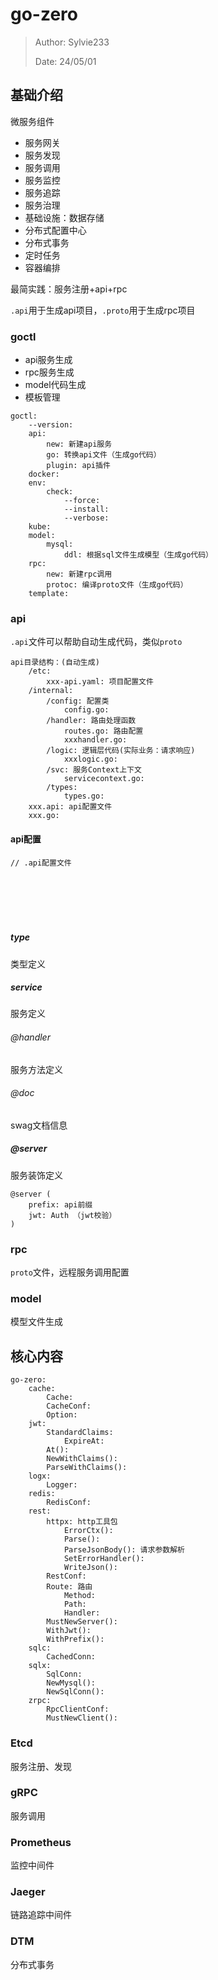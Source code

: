 # go-zero

> Author: Sylvie233
>
> Date: 24/05/01


## 基础介绍


微服务组件
- 服务网关
- 服务发现
- 服务调用
- 服务监控
- 服务追踪
- 服务治理
- 基础设施：数据存储
- 分布式配置中心
- 分布式事务
- 定时任务
- 容器编排




最简实践：服务注册+api+rpc

`.api`用于生成api项目，`.proto`用于生成rpc项目







### goctl

- api服务生成
- rpc服务生成
- model代码生成
- 模板管理

```
goctl:
	--version:
	api:
		new: 新建api服务
		go: 转换api文件（生成go代码）
		plugin: api插件
	docker:
	env:
		check:
			--force:
			--install:
			--verbose:
	kube:
	model:
		mysql: 
			ddl: 根据sql文件生成模型（生成go代码）
	rpc:
		new: 新建rpc调用
		protoc: 编译proto文件（生成go代码）
	template:
```



### api
`.api`文件可以帮助自动生成代码，类似`proto`


```
api目录结构：(自动生成)
	/etc:
		xxx-api.yaml: 项目配置文件
	/internal:
		/config: 配置类
			config.go:
		/handler: 路由处理函数
			routes.go: 路由配置
			xxxhandler.go:
		/logic: 逻辑层代码(实际业务：请求响应)
			xxxlogic.go:
		/svc: 服务Context上下文
			servicecontext.go:
		/types:
			types.go:
	xxx.api: api配置文件
	xxx.go:
```



#### api配置

```
// .api配置文件







```


##### type
类型定义

##### service
服务定义


###### @handler
服务方法定义

###### @doc
swag文档信息



##### @server
服务装饰定义
```
@server (
	prefix: api前缀 
	jwt: Auth （jwt校验）
)
```







### rpc
`proto`文件，远程服务调用配置




### model
模型文件生成







## 核心内容

```
go-zero:
	cache:
		Cache:
		CacheConf:
		Option:
	jwt:
		StandardClaims:
			ExpireAt:
		At():
		NewWithClaims():
		ParseWithClaims():
	logx:
		Logger:
	redis:
		RedisConf:
	rest:
		httpx: http工具包
			ErrorCtx():
			Parse():
			ParseJsonBody(): 请求参数解析
			SetErrorHandler():
			WriteJson():
		RestConf:
		Route: 路由
			Method:
			Path:
			Handler:
		MustNewServer():
		WithJwt():
		WithPrefix():
	sqlc:
		CachedConn:
	sqlx:
		SqlConn:
		NewMysql():
		NewSqlConn():
	zrpc:
		RpcClientConf:
		MustNewClient():
```

### Etcd

服务注册、发现







### gRPC

服务调用



### Prometheus
监控中间件


### Jaeger
链路追踪中间件



### DTM
分布式事务